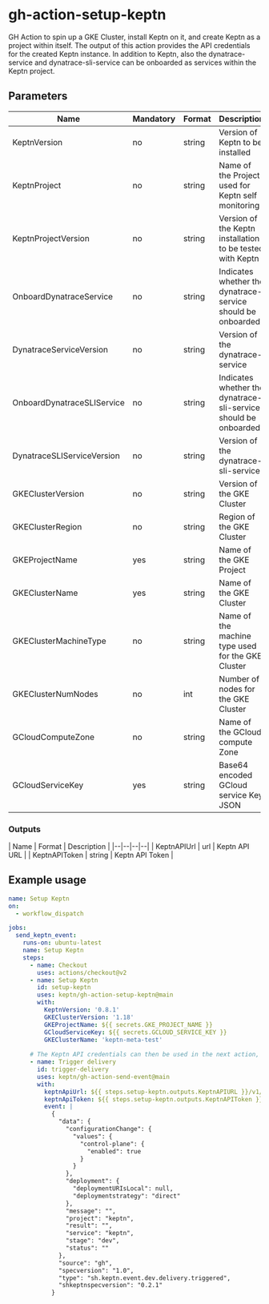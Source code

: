 # gh-action-setup-keptn

GH Action to spin up a GKE Cluster, install Keptn on it, and create Keptn as a project within itself. 
The output of this action provides the API credentials for the created Keptn instance.
In addition to Keptn, also the dynatrace-service and dynatrace-sli-service can be onboarded as services within the Keptn project.

## Parameters
| Name | Mandatory | Format | Description | Default |
|--|--|--|--|--|
| KeptnVersion | no | string | Version of Keptn to be installed | `0.8.1` |
| KeptnProject | no | string | Name of the Project used for Keptn self monitoring | `keptn` |
| KeptnProjectVersion | no | string | Version of the Keptn installation to be tested with Keptn | `0.8.1` |
| OnboardDynatraceService | no | string | Indicates whether the dynatrace-service should be onboarded | `false` |
| DynatraceServiceVersion | no | string | Version of the dynatrace-service | `0.13.0` |
| OnboardDynatraceSLIService | no | string | Indicates whether the dynatrace-sli-service should be onboarded | `false` |
| DynatraceSLIServiceVersion | no | string | Version of the dynatrace-sli-service | `0.10.0` |
| GKEClusterVersion | no | string | Version of the GKE Cluster | `1.18` |
| GKEClusterRegion | no | string | Region of the GKE Cluster | `us-east1` |
| GKEProjectName | yes | string | Name of the GKE Project | - |
| GKEClusterName | yes | string | Name of the GKE Cluster | - |
| GKEClusterMachineType | no | string | Name of the machine type used for the GKE Cluster | `n1-standard-4` |
| GKEClusterNumNodes | no | int | Number of nodes for the GKE Cluster | `3` |
| GCloudComputeZone | no | string | Name of the GCloud compute Zone | `us-east1-b` |
| GCloudServiceKey | yes | string | Base64 encoded GCloud service Key JSON | - |


### Outputs
| Name | Format | Description |
|--|--|--|--|
| KeptnAPIUrl | url | Keptn API URL | 
| KeptnAPIToken | string | Keptn API Token |

## Example usage

```yaml
name: Setup Keptn
on:
  - workflow_dispatch

jobs:
  send_keptn_event:
    runs-on: ubuntu-latest
    name: Setup Keptn
    steps:
      - name: Checkout
        uses: actions/checkout@v2
      - name: Setup Keptn
        id: setup-keptn
        uses: keptn/gh-action-setup-keptn@main
        with:
          KeptnVersion: '0.8.1'
          GKEClusterVersion: '1.18'
          GKEProjectName: ${{ secrets.GKE_PROJECT_NAME }}
          GCloudServiceKey: ${{ secrets.GCLOUD_SERVICE_KEY }}
          GKEClusterName: 'keptn-meta-test'
  
      # The Keptn API credentials can then be used in the next action, e.g.:
      - name: Trigger delivery
        id: trigger-delivery
        uses: keptn/gh-action-send-event@main
        with:
          keptnApiUrl: ${{ steps.setup-keptn.outputs.KeptnAPIURL }}/v1/event 
          keptnApiToken: ${{ steps.setup-keptn.outputs.KeptnAPIToken }}
          event: |
            {
              "data": {
                "configurationChange": {
                  "values": {
                    "control-plane": {
                      "enabled": true
                    }
                  }
                },
                "deployment": {
                  "deploymentURIsLocal": null,
                  "deploymentstrategy": "direct"
                },
                "message": "",
                "project": "keptn",
                "result": "",
                "service": "keptn",
                "stage": "dev",
                "status": ""
              },
              "source": "gh",
              "specversion": "1.0",
              "type": "sh.keptn.event.dev.delivery.triggered",
              "shkeptnspecversion": "0.2.1"
            }
```